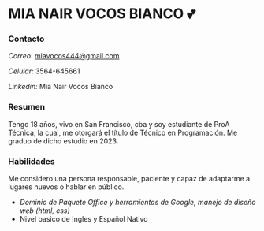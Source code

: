 # MIA NAIR VOCOS BIANCO :two_hearts:
### Contacto
*Correo*: miavocos444@gmail.com  

*Celular:* 3564-645661  

*Linkedin:* Mia Nair Vocos Bianco
### Resumen
Tengo 18 años, vivo en San Francisco, cba y soy estudiante de ProA Técnica, la cual, me otorgará el título de Técnico en Programación. Me graduo de dicho estudio en 2023.
### Habilidades
Me considero una persona responsable, paciente y capaz de adaptarme a lugares nuevos o hablar en público. 
- *Dominio de Paquete Office y herramientas de Google, manejo de diseño web (html, css)*
- Nivel basico de Ingles y Español Nativo
